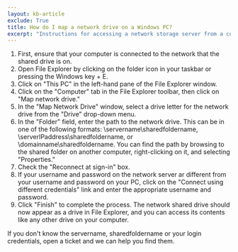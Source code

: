 ```yaml
---
layout: kb-article
exclude: True
title: How do I map a network drive on a Windows PC?
excerpt: "Instructions for accessing a network storage server from a computer running Windows."
---
```

1. First, ensure that your computer is connected to the network that the shared drive is on.
2. Open File Explorer by clicking on the folder icon in your taskbar or pressing the Windows key + E.
3. Click on "This PC" in the left-hand pane of the File Explorer window.
4. Click on the "Computer" tab in the File Explorer toolbar, then click on "Map network drive."
5. In the "Map Network Drive" window, select a drive letter for the network drive from the "Drive" drop-down menu.
6. In the "Folder" field, enter the path to the network drive. This can be in one of the following formats: \servername\sharedfoldername, \serverIPaddress\sharedfoldername, or \domainname\sharedfoldername. You can find the path by browsing to the shared folder on another computer, right-clicking on it, and selecting "Properties."
7. Check the "Reconnect at sign-in" box.
8. If your username and password on the network server ar different from your username and password on your PC, click on the "Connect using different credentials" link and enter the appropriate username and password.
9. Click "Finish" to complete the process. The network shared drive should now appear as a drive in File Explorer, and you can access its contents like any other drive on your computer.

If you don't know the servername, sharedfoldername or your login credentials, open a ticket and we can help you find them.